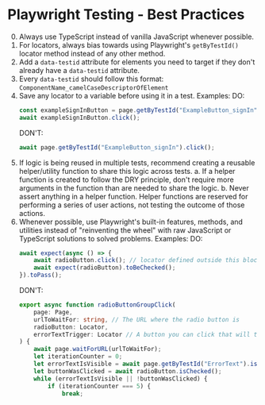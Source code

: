 # Playwright Testing - Best Practices
0. Always use TypeScript instead of vanilla JavaScript whenever possible.
1. For locators, always bias towards using Playwright's `getByTestId()` locator method instead of any other method.
2. Add a `data-testid` attribute for elements you need to target if they don't already have a `data-testid` attribute.
3. Every `data-testid` should follow this format: `ComponentName_camelCaseDescriptorOfElement`
4. Save any locator to a variable before using it in a test. Examples:
    DO:
    ```typescript
    const exampleSignInButton = page.getByTestId("ExampleButton_signIn");
    await exampleSignInButton.click();
    ```
    DON'T:
    ```typescript
    await page.getByTestId("ExampleButton_signIn").click();
    ```
5. If logic is being reused in multiple tests, recommend creating a reusable helper/utility function to share this logic across tests. a. If a helper function is created to follow the DRY principle, don't require more arguments in the function than are needed to share the logic. b. Never assert anything in a helper function. Helper functions are reserved for performing a series of user actions, not testing the outcome of those actions.
6. Whenever possible, use Playwright's built-in features, methods, and utilities instead of "reinventing the wheel" with raw JavaScript or TypeScript solutions to solved problems. Examples:
    DO:
    ```typescript
    await expect(async () => {
        await radioButton.click(); // locator defined outside this block
        await expect(radioButton).toBeChecked();
    }).toPass();
    ```
    DON'T:
    ```typescript
    export async function radioButtonGroupClick(
        page: Page,
        urlToWaitFor: string, // The URL where the radio button is
        radioButton: Locator,
        errorTextTrigger: Locator // A button you can click that will throw error text if the radio button wasn't clicked
    ) {
        await page.waitForURL(urlToWaitFor);
        let iterationCounter = 0;
        let errorTextIsVisible = await page.getByTestId("ErrorText").isVisible();
        let buttonWasClicked = await radioButton.isChecked();
        while (errorTextIsVisible || !buttonWasClicked) {
            if (iterationCounter === 5) {
                break;
